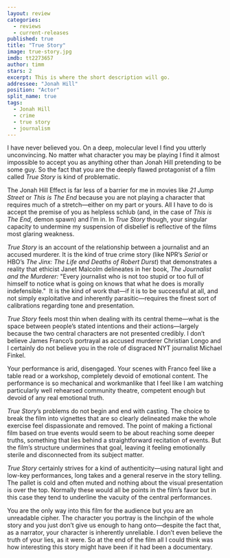 ```yaml
---
layout: review
categories: 
  - reviews
  - current-releases
published: true
title: "True Story"
image: true-story.jpg
imdb: tt2273657
author: timm
stars: 2
excerpt: This is where the short description will go.
addressee: "Jonah Hill"
position: "Actor"
split_name: true
tags: 
  - Jonah Hill
  - crime
  - true story
  - journalism
---
```

I have never believed you. On a deep, molecular level I find you utterly unconvincing. No matter what character you may be playing I find it almost impossible to accept you as anything other than Jonah Hill pretending to be some guy. So the fact that you are the deeply flawed protagonist of a film called _True Story_ is kind of problematic.

The Jonah Hill Effect is far less of a barrier for me in movies like _21 Jump Street_ or _This is The End_ because you are not playing a character that requires much of a stretch—either on my part or yours. All I have to do is accept the premise of you as helpless schlub (and, in the case of _This is The End,_ demon spawn) and I’m in. In _True Story_ though, your singular capacity to undermine my suspension of disbelief is reflective of the films most glaring weakness.

_True Story_ is an account of the relationship between a journalist and an accused murderer. It is the kind of true crime story (like NPR’s _Serial_ or HBO’s _The Jinx: The Life and Deaths of Robert Durst_) that demonstrates a reality that ethicist Janet Malcolm delineates in her book, _The Journalist and the Murderer:_ "Every journalist who is not too stupid or too full of himself to notice what is going on knows that what he does is morally indefensible."  It is the kind of work that—if it is to be successful at all, and not simply exploitative and inherently parasitic—requires the finest sort of calibrations regarding tone and presentation.

_True Story_ feels most thin when dealing with its central theme—what is the space between people’s stated intentions and their actions—largely because the two central characters are not presented credibly. I don’t believe James Franco’s portrayal as accused murderer Christian Longo and I certainly do not believe you in the role of disgraced NYT journalist Michael Finkel.

Your performance is arid, disengaged. Your scenes with Franco feel like a table read or a workshop, completely devoid of emotional content. The performance is so mechanical and workmanlike that I feel like I am watching particularly well rehearsed community theatre, competent enough but devoid of any real emotional truth.

_True Story_’s problems do not begin and end with casting. The choice to break the film into vignettes that are so clearly delineated make the whole exercise feel dispassionate and removed. The point of making a fictional film based on true events would seem to be about reaching some deeper truths, something that lies behind a straightforward recitation of events. But the film’s structure undermines that goal, leaving it feeling emotionally sterile and disconnected from its subject matter.

_True Story_ certainly strives for a kind of authenticity—using natural light and low-key performances, long takes and a general reserve in the story telling. The pallet is cold and often muted and nothing about the visual presentation is over the top. Normally these would all be points in the film’s favor but in this case they tend to underline the vacuity of the central performances.

You are the only way into this film for the audience but you are an unreadable cipher. The character you portray is the linchpin of the whole story and you just don’t give us enough to hang onto—despite the fact that, as a narrator, your character is inherently unreliable. I don’t even believe the truth of your lies, as it were. So at the end of the film all I could think was how interesting this story might have been if it had been a documentary.